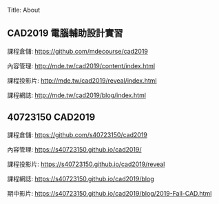 Title: About

## CAD2019 電腦輔助設計實習

課程倉儲: <a href="https://github.com/mdecourse/cad2019">https://github.com/mdecourse/cad2019</a>

內容管理: <a href="http://mde.tw/cad2019/content/index.html">http://mde.tw/cad2019/content/index.html</a>

課程投影片: <a href="http://mde.tw/cad2019/reveal/index.html#/">http://mde.tw/cad2019/reveal/index.html</a>

課程網誌: <a href="http://mde.tw/cad2019/blog/index.html">http://mde.tw/cad2019/blog/index.html</a>

## 40723150 CAD2019

課程倉儲: <a href="https://github.com/s40723150/cad2019">https://github.com/s40723150/cad2019</a>

內容管理: <a href="https://s40723150.github.io/cad2019/">https://s40723150.github.io/cad2019/   </a>

課程投影片: <a href="https://s40723150.github.io/cad2019/reveal/index.html#/">https://s40723150.github.io/cad2019/reveal</a>

課程網誌: <a href="https://s40723150.github.io/cad2019/blog/index.html">https://s40723150.github.io/cad2019/blog</a>

期中影片: <a href="https://s40723150.github.io/cad2019/blog/2019-Fall-CAD.html">https://s40723150.github.io/cad2019/blog/2019-Fall-CAD.html</a>







